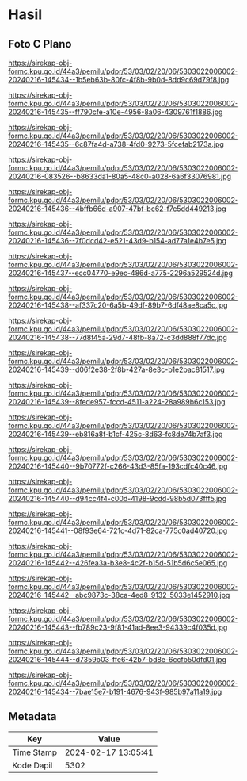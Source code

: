 # Hasil

## Foto C Plano

https://sirekap-obj-formc.kpu.go.id/44a3/pemilu/pdpr/53/03/02/20/06/5303022006002-20240216-145434--1b5eb63b-80fc-4f8b-9b0d-8dd9c69d79f8.jpg

https://sirekap-obj-formc.kpu.go.id/44a3/pemilu/pdpr/53/03/02/20/06/5303022006002-20240216-145435--ff790cfe-a10e-4956-8a06-4309761f1886.jpg

https://sirekap-obj-formc.kpu.go.id/44a3/pemilu/pdpr/53/03/02/20/06/5303022006002-20240216-145435--6c87fa4d-a738-4fd0-9273-5fcefab2173a.jpg

https://sirekap-obj-formc.kpu.go.id/44a3/pemilu/pdpr/53/03/02/20/06/5303022006002-20240216-083526--b8633da1-80a5-48c0-a028-6a6f33076981.jpg

https://sirekap-obj-formc.kpu.go.id/44a3/pemilu/pdpr/53/03/02/20/06/5303022006002-20240216-145436--4bffb66d-a907-47bf-bc62-f7e5dd449213.jpg

https://sirekap-obj-formc.kpu.go.id/44a3/pemilu/pdpr/53/03/02/20/06/5303022006002-20240216-145436--7f0dcd42-e521-43d9-b154-ad77a1e4b7e5.jpg

https://sirekap-obj-formc.kpu.go.id/44a3/pemilu/pdpr/53/03/02/20/06/5303022006002-20240216-145437--ecc04770-e9ec-486d-a775-2296a529524d.jpg

https://sirekap-obj-formc.kpu.go.id/44a3/pemilu/pdpr/53/03/02/20/06/5303022006002-20240216-145438--af337c20-6a5b-49df-89b7-6df48ae8ca5c.jpg

https://sirekap-obj-formc.kpu.go.id/44a3/pemilu/pdpr/53/03/02/20/06/5303022006002-20240216-145438--77d8f45a-29d7-48fb-8a72-c3dd888f77dc.jpg

https://sirekap-obj-formc.kpu.go.id/44a3/pemilu/pdpr/53/03/02/20/06/5303022006002-20240216-145439--d06f2e38-2f8b-427a-8e3c-b1e2bac81517.jpg

https://sirekap-obj-formc.kpu.go.id/44a3/pemilu/pdpr/53/03/02/20/06/5303022006002-20240216-145439--8fede957-fccd-4511-a224-28a989b6c153.jpg

https://sirekap-obj-formc.kpu.go.id/44a3/pemilu/pdpr/53/03/02/20/06/5303022006002-20240216-145439--eb816a8f-b1cf-425c-8d63-fc8de74b7af3.jpg

https://sirekap-obj-formc.kpu.go.id/44a3/pemilu/pdpr/53/03/02/20/06/5303022006002-20240216-145440--9b70772f-c266-43d3-85fa-193cdfc40c46.jpg

https://sirekap-obj-formc.kpu.go.id/44a3/pemilu/pdpr/53/03/02/20/06/5303022006002-20240216-145440--d94cc4f4-c00d-4198-9cdd-98b5d073fff5.jpg

https://sirekap-obj-formc.kpu.go.id/44a3/pemilu/pdpr/53/03/02/20/06/5303022006002-20240216-145441--08f93e64-721c-4d71-82ca-775c0ad40720.jpg

https://sirekap-obj-formc.kpu.go.id/44a3/pemilu/pdpr/53/03/02/20/06/5303022006002-20240216-145442--426fea3a-b3e8-4c2f-b15d-51b5d6c5e065.jpg

https://sirekap-obj-formc.kpu.go.id/44a3/pemilu/pdpr/53/03/02/20/06/5303022006002-20240216-145442--abc9873c-38ca-4ed8-9132-5033e1452910.jpg

https://sirekap-obj-formc.kpu.go.id/44a3/pemilu/pdpr/53/03/02/20/06/5303022006002-20240216-145443--fb789c23-9f81-41ad-8ee3-94339c4f035d.jpg

https://sirekap-obj-formc.kpu.go.id/44a3/pemilu/pdpr/53/03/02/20/06/5303022006002-20240216-145444--d7359b03-ffe6-42b7-bd8e-6ccfb50dfd01.jpg

https://sirekap-obj-formc.kpu.go.id/44a3/pemilu/pdpr/53/03/02/20/06/5303022006002-20240216-145434--7bae15e7-b191-4676-943f-985b97a11a19.jpg


## Metadata

| Key        | Value               |
| ---------- | ------------------- |
| Time Stamp | 2024-02-17 13:05:41 |
| Kode Dapil | 5302                |



